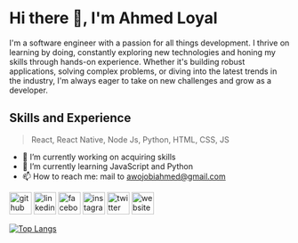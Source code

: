 # Hi there 👋, I'm Ahmed Loyal
I'm a software engineer with a passion for all things development. I thrive on learning by doing, constantly exploring new technologies and honing my skills through hands-on experience. Whether it's building robust applications, solving complex problems, or diving into the latest trends in the industry, I'm always eager to take on new challenges and grow as a developer.

## Skills and Experience
> React,
> React Native,
> Node Js,
> Python,
> HTML, CSS, JS

- 🔭 I’m currently working on acquiring skills 
- 🌱 I’m currently learning JavaScript and Python 
- 📫 How to reach me: mail to awojobiahmed@gmail.com 


[<img src='https://cdn.jsdelivr.net/npm/simple-icons@3.0.1/icons/github.svg' alt='github' height='40'>](https://github.com/ahmed-loyal)  [<img src='https://cdn.jsdelivr.net/npm/simple-icons@3.0.1/icons/linkedin.svg' alt='linkedin' height='40'>](https://www.linkedin.com/in/ahmed-awojobi-a56b591b7/)  [<img src='https://cdn.jsdelivr.net/npm/simple-icons@3.0.1/icons/facebook.svg' alt='facebook' height='40'>](https://www.facebook.com/harmerd.harwojorbi)  [<img src='https://cdn.jsdelivr.net/npm/simple-icons@3.0.1/icons/instagram.svg' alt='instagram' height='40'>](https://www.instagram.com/ahmed_loyal_/)  [<img src='https://cdn.jsdelivr.net/npm/simple-icons@3.0.1/icons/twitter.svg' alt='twitter' height='40'>](https://twitter.com/ahmed_loyal_)  [<img src='https://cdn.jsdelivr.net/npm/simple-icons@3.0.1/icons/icloud.svg' alt='website' height='40'>](https://ahmedloyal.github.io)  

[![Top Langs](https://github-readme-stats.vercel.app/api/top-langs/?username=ahmed-loyal)](https://github.com/anuraghazra/github-readme-stats)


